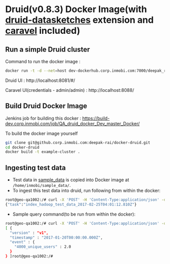 
# Druid(v0.8.3) Docker Image(with [druid-datasketches](http://druid.io/docs/latest/development/extensions-core/datasketches-aggregators.html) extension and [caravel](https://github.com/airbnb/superset) included)

## Run a simple Druid cluster

Command to run the docker image :
```sh
docker run -t -d --net=host dev-dockerhub.corp.inmobi.com:7000/deepak_rai/docker-druid:a580aadf846e-caravel-42
```

Druid UI : http://localhost:8081/#/

Caravel UI(credentials - admin/admin) : http://localhost:8088/

## Build Druid Docker Image

Jenkins job for building this docker : https://build-dev.corp.inmobi.com/job/QA_druid_docker_Dev_master_Docker/

To build the docker image yourself

```sh
git clone git@github.corp.inmobi.com:deepak-rai/docker-druid.git
cd docker-druid
docker build -t example-cluster .
```

## Ingesting test data

- Test data in [sample_data](files/sample_data/) is copied into Docker image at `/home/inmobi/sample_data/`.
- To ingest this test data into druid, run following from within the docker:
```sh
root@geo-qa1002:/# curl -X 'POST' -H 'Content-Type:application/json' -d @/home/inmobi/sample_data/spec.json  http://localhost:8090/druid/indexer/v1/task
{"task":"index_hadoop_test_data_2017-02-25T04:01:12.810Z"}
```
- Sample query command(to be run from within the docker):
```sh
root@geo-qa1002:/# curl -X 'POST' -H 'Content-Type:application/json' -d @/home/inmobi/sample_data/query.json http://localhost:8082/druid/v2/?pretty
[ {
  "version" : "v1",
  "timestamp" : "2017-01-20T00:00:00.000Z",
  "event" : {
    "4000_unique_users" : 2.0
  }
} ]root@geo-qa1002:/#
```

